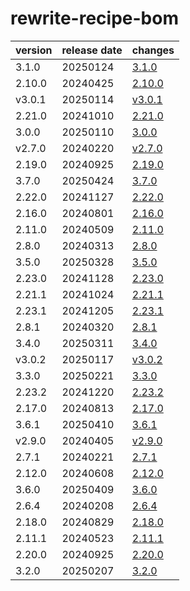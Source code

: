 # rewrite-recipe-bom	


|version|release date|changes|
|---|---|---|
|3.1.0|20250124|[3.1.0](./3.1.0-20250124.md)|
|2.10.0|20240425|[2.10.0](./2.10.0-20240425.md)|
|v3.0.1|20250114|[v3.0.1](./v3.0.1-20250114.md)|
|2.21.0|20241010|[2.21.0](./2.21.0-20241010.md)|
|3.0.0|20250110|[3.0.0](./3.0.0-20250110.md)|
|v2.7.0|20240220|[v2.7.0](./v2.7.0-20240220.md)|
|2.19.0|20240925|[2.19.0](./2.19.0-20240925.md)|
|3.7.0|20250424|[3.7.0](./3.7.0-20250424.md)|
|2.22.0|20241127|[2.22.0](./2.22.0-20241127.md)|
|2.16.0|20240801|[2.16.0](./2.16.0-20240801.md)|
|2.11.0|20240509|[2.11.0](./2.11.0-20240509.md)|
|2.8.0|20240313|[2.8.0](./2.8.0-20240313.md)|
|3.5.0|20250328|[3.5.0](./3.5.0-20250328.md)|
|2.23.0|20241128|[2.23.0](./2.23.0-20241128.md)|
|2.21.1|20241024|[2.21.1](./2.21.1-20241024.md)|
|2.23.1|20241205|[2.23.1](./2.23.1-20241205.md)|
|2.8.1|20240320|[2.8.1](./2.8.1-20240320.md)|
|3.4.0|20250311|[3.4.0](./3.4.0-20250311.md)|
|v3.0.2|20250117|[v3.0.2](./v3.0.2-20250117.md)|
|3.3.0|20250221|[3.3.0](./3.3.0-20250221.md)|
|2.23.2|20241220|[2.23.2](./2.23.2-20241220.md)|
|2.17.0|20240813|[2.17.0](./2.17.0-20240813.md)|
|3.6.1|20250410|[3.6.1](./3.6.1-20250410.md)|
|v2.9.0|20240405|[v2.9.0](./v2.9.0-20240405.md)|
|2.7.1|20240221|[2.7.1](./2.7.1-20240221.md)|
|2.12.0|20240608|[2.12.0](./2.12.0-20240608.md)|
|3.6.0|20250409|[3.6.0](./3.6.0-20250409.md)|
|2.6.4|20240208|[2.6.4](./2.6.4-20240208.md)|
|2.18.0|20240829|[2.18.0](./2.18.0-20240829.md)|
|2.11.1|20240523|[2.11.1](./2.11.1-20240523.md)|
|2.20.0|20240925|[2.20.0](./2.20.0-20240925.md)|
|3.2.0|20250207|[3.2.0](./3.2.0-20250207.md)|
